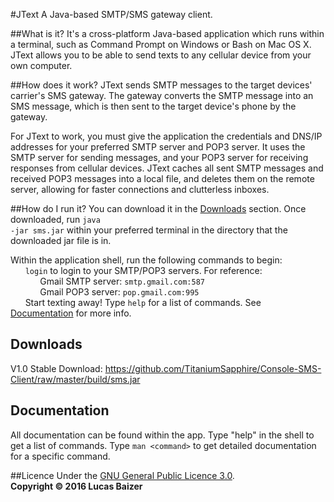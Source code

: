 #JText
A Java-based SMTP/SMS gateway client.

##What is it?
It's a cross-platform Java-based application which runs within a terminal, such as Command Prompt on Windows or Bash on Mac OS X. JText allows you to be able to send texts to any cellular device from your own computer.

##How does it work?
JText sends SMTP messages to the target devices' carrier's SMS gateway. The gateway converts the SMTP message into an SMS message, which is then sent to the target device's phone by the gateway.

For JText to work, you must give the application the credentials and DNS/IP addresses for your preferred SMTP server and POP3 server. It uses the SMTP server for sending messages, and your POP3 server for receiving responses from cellular devices. JText caches all sent SMTP messages and received POP3 messages into a local file, and deletes them on the remote server, allowing for faster connections and clutterless inboxes. 

##How do I run it?
You can download it in the [Downloads](#downloads) section. Once downloaded, run <code>java -jar sms.jar</code> within your preferred terminal in the directory that the downloaded jar file is in.

Within the application shell, run the following commands to begin:<br/>
&nbsp;&nbsp;&nbsp;&nbsp;&nbsp;&nbsp;<code>login</code> to login to your SMTP/POP3 servers. For reference:<br/>
&nbsp;&nbsp;&nbsp;&nbsp;&nbsp;&nbsp;&nbsp;&nbsp;&nbsp;&nbsp;&nbsp;&nbsp;Gmail SMTP server: <code>smtp.gmail.com:587</code><br/>
&nbsp;&nbsp;&nbsp;&nbsp;&nbsp;&nbsp;&nbsp;&nbsp;&nbsp;&nbsp;&nbsp;&nbsp;Gmail POP3 server: <code>pop.gmail.com:995</code><br/>
&nbsp;&nbsp;&nbsp;&nbsp;&nbsp;&nbsp;Start texting away! Type <code>help</code> for a list of commands. See [Documentation](#documentation) for more info.

## Downloads
V1.0 Stable Download: https://github.com/TitaniumSapphire/Console-SMS-Client/raw/master/build/sms.jar

## Documentation
All documentation can be found within the app. Type "help" in the shell to get a list of commands. Type <code>man \<command\></code> to get detailed documentation for a specific command.

##Licence
Under the [GNU General Public Licence 3.0](LICENCE.md).<br/>
<b>Copyright © 2016 Lucas Baizer</b>
